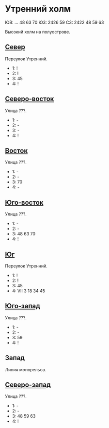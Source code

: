 # Утренний холм

ЮВ: ...                     48  63  70
ЮЗ: 2426                    59
СЗ: 2422                    48  59  63

Высокий холм на полуострове.

## [Север](./500120.md)

Переулок Утренний.

* 1:    !
* 2:    !
* 3:    45
* 4:    !

## [Северо-восток](./520120.md)

Улица ???.

* 1:    -
* 2:    -
* 3:    -
* 4:    !

## [Восток](./510140.md)

Улица ???.

* 1:    -
* 2:    -
* 3:    70
* 4:    -

## [Юго-восток](./505135.md)

Улица ???.

* 1:    -
* 2:    -
* 3:    48  63  70
* 4:    !

## [Юг](./500140.md)

Переулок Утренний.

* 1:    !
* 2:    !
* 3:    45
* 4:    VII 3   18  34  45

## [Юго-запад]()

Улица ???.

* 1:    -
* 2:    -
* 3:    59
* 4:    !

## Запад

Линия монорельса.

## [Северо-запад]()

Улица ???.

* 1:    -
* 2:    -
* 3:    48  59  63
* 4:    !
